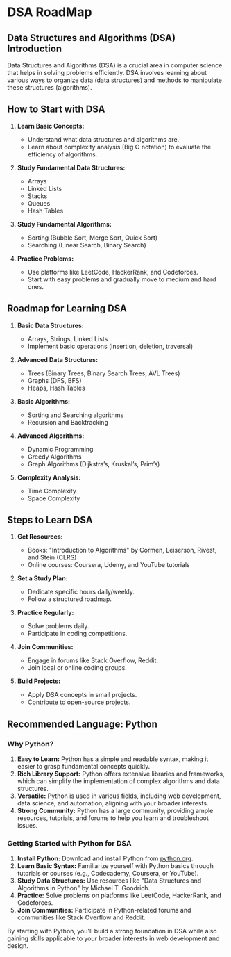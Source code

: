 # DSA RoadMap

## Data Structures and Algorithms (DSA) Introduction

Data Structures and Algorithms (DSA) is a crucial area in computer science that helps in solving problems efficiently. DSA involves learning about various ways to organize data (data structures) and methods to manipulate these structures (algorithms).

## How to Start with DSA

1. **Learn Basic Concepts:**
   - Understand what data structures and algorithms are.
   - Learn about complexity analysis (Big O notation) to evaluate the efficiency of algorithms.

2. **Study Fundamental Data Structures:**
   - Arrays
   - Linked Lists
   - Stacks
   - Queues
   - Hash Tables

3. **Study Fundamental Algorithms:**
   - Sorting (Bubble Sort, Merge Sort, Quick Sort)
   - Searching (Linear Search, Binary Search)

4. **Practice Problems:**
   - Use platforms like LeetCode, HackerRank, and Codeforces.
   - Start with easy problems and gradually move to medium and hard ones.

## Roadmap for Learning DSA

1. **Basic Data Structures:**
   - Arrays, Strings, Linked Lists
   - Implement basic operations (insertion, deletion, traversal)

2. **Advanced Data Structures:**
   - Trees (Binary Trees, Binary Search Trees, AVL Trees)
   - Graphs (DFS, BFS)
   - Heaps, Hash Tables

3. **Basic Algorithms:**
   - Sorting and Searching algorithms
   - Recursion and Backtracking

4. **Advanced Algorithms:**
   - Dynamic Programming
   - Greedy Algorithms
   - Graph Algorithms (Dijkstra’s, Kruskal’s, Prim’s)

5. **Complexity Analysis:**
   - Time Complexity
   - Space Complexity

## Steps to Learn DSA

1. **Get Resources:**
   - Books: "Introduction to Algorithms" by Cormen, Leiserson, Rivest, and Stein (CLRS)
   - Online courses: Coursera, Udemy, and YouTube tutorials

2. **Set a Study Plan:**
   - Dedicate specific hours daily/weekly.
   - Follow a structured roadmap.

3. **Practice Regularly:**
   - Solve problems daily.
   - Participate in coding competitions.

4. **Join Communities:**
   - Engage in forums like Stack Overflow, Reddit.
   - Join local or online coding groups.

5. **Build Projects:**
   - Apply DSA concepts in small projects.
   - Contribute to open-source projects.

## Recommended Language: Python

### Why Python?

1. **Easy to Learn:** Python has a simple and readable syntax, making it easier to grasp fundamental concepts quickly.
2. **Rich Library Support:** Python offers extensive libraries and frameworks, which can simplify the implementation of complex algorithms and data structures.
3. **Versatile:** Python is used in various fields, including web development, data science, and automation, aligning with your broader interests.
4. **Strong Community:** Python has a large community, providing ample resources, tutorials, and forums to help you learn and troubleshoot issues.

### Getting Started with Python for DSA

1. **Install Python:** Download and install Python from [python.org](https://www.python.org/).
2. **Learn Basic Syntax:** Familiarize yourself with Python basics through tutorials or courses (e.g., Codecademy, Coursera, or YouTube).
3. **Study Data Structures:** Use resources like "Data Structures and Algorithms in Python" by Michael T. Goodrich.
4. **Practice:** Solve problems on platforms like LeetCode, HackerRank, and Codeforces.
5. **Join Communities:** Participate in Python-related forums and communities like Stack Overflow and Reddit.

By starting with Python, you'll build a strong foundation in DSA while also gaining skills applicable to your broader interests in web development and design.
